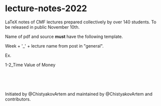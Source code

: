 # lecture-notes-2022
LaTeX notes of CMF lectures prepared collectively by over 140 students. To be released in public November 10th.

Name of pdf and source **must** have the following template.

Week + '_' + lecture name from post in "general".

Ex.

1-2_Time Value of Money

<br/>
<br/>
<br/>

Initiated by @ChistyakovArtem and maintained by @ChistyakovArtem and contributors. 

